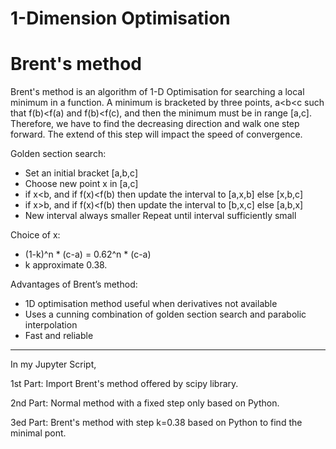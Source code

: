 # 1-Dimension Optimisation
# Brent's method

Brent's method is an algorithm of 1-D Optimisation for searching a local minimum in a function. A minimum is bracketed by three points, a<b<c such that f(b)<f(a) and f(b)<f(c), and then the minimum must be in range [a,c]. Therefore, we have to find the decreasing direction and walk one step forward. The extend of this step will impact the speed of convergence.

Golden section search:
- Set an initial bracket [a,b,c]
- Choose new point x in [a,c]
- if x<b, and if f(x)<f(b) then update the interval to [a,x,b] else [x,b,c]
- if x>b, and if f(x)<f(b) then update the interval to [b,x,c] else [a,b,x]
- New interval always smaller
Repeat until interval sufficiently small

Choice of x:
- (1-k)^n * (c-a) = 0.62^n * (c-a)
- k approximate 0.38.

Advantages of Brent’s method:
- 1D optimisation method useful when derivatives not available
- Uses a cunning combination of golden section search and parabolic interpolation
- Fast and reliable

-------------------------------------------------------------------------------------------------------------------------
In my Jupyter Script,

1st Part:
Import Brent's method offered by scipy library.

2nd Part:
Normal method with a fixed step only based on Python.

3ed Part:
Brent's method with step k=0.38 based on Python to find the minimal pont.


